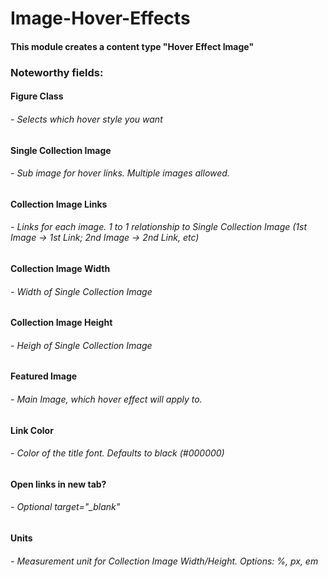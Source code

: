 # Image-Hover-Effects

#### This module creates a content type "Hover Effect Image"

### Noteworthy fields:

#### Figure Class 
###### - Selects which hover style you want
#### Single Collection Image 
###### - Sub image for hover links. Multiple images allowed.
#### Collection Image Links 
###### - Links for each image. 1 to 1 relationship to Single Collection Image (1st Image -> 1st Link; 2nd Image -> 2nd Link, etc)
#### Collection Image Width 
###### - Width of Single Collection Image
#### Collection Image Height 
###### - Heigh of Single Collection Image
#### Featured Image 
###### - Main Image, which hover effect will apply to.
#### Link Color 
###### - Color of the title font. Defaults to black (#000000)
#### Open links in new tab? 
###### - Optional target="_blank"
#### Units 
###### - Measurement unit for Collection Image Width/Height. Options: %, px, em
